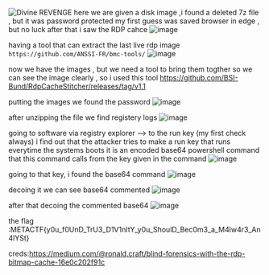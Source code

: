 ![Divine REVENGE](https://github.com/CMDJO-QAIS/CTF-Writeups/assets/160439920/bb27621a-9629-4a09-9e9d-5f100325ece6)
here we are given a disk image ,i found a deleted 7z file , but it was password protected
my first guess was saved browser in edge , but no luck 
after that i saw the RDP cahce
![image](https://github.com/CMDJO-QAIS/CTF-Writeups/assets/160439920/60141ca9-8ea9-4f8c-b22e-87b6e04d5fbe)

having a tool that can extract the last live rdp image 
`https://github.com/ANSSI-FR/bmc-tools/`
![image](https://github.com/CMDJO-QAIS/CTF-Writeups/assets/160439920/f9c4931f-0422-4351-9089-89055fcec3b9)

now we have the images , but we need a tool to bring them togther so we can see the image clearly , so i used this tool 
https://github.com/BSI-Bund/RdpCacheStitcher/releases/tag/v1.1

putting the images we found the password
![image](https://github.com/CMDJO-QAIS/CTF-Writeups/assets/160439920/fa7faec0-ae0f-473a-8221-22ec5a608182)

after unzipping the file we find registery logs
![image](https://github.com/CMDJO-QAIS/CTF-Writeups/assets/160439920/9068f7a1-778f-428b-9f7c-723a89e40ae9)

going to software via registry explorer --> to the run key (my first check always)
i find out that the attacker tries to make a run key that runs everytime the systems boots
it is an encoded base64 powershell command that this command calls from the key given in the command
![image](https://github.com/CMDJO-QAIS/CTF-Writeups/assets/160439920/7f922c70-c339-4b46-b815-ec40bbb1f440)

going to that key, i found the base64 command
![image](https://github.com/CMDJO-QAIS/CTF-Writeups/assets/160439920/295bc701-6e10-46e8-810f-dce81a4a4dd9)

decoing it
we can see base64 commented
![image](https://github.com/CMDJO-QAIS/CTF-Writeups/assets/160439920/682e9fa3-ff48-48a2-8dd3-bec3ec2d4c9c)

after that decoing the commented base64
![image](https://github.com/CMDJO-QAIS/CTF-Writeups/assets/160439920/df3b4253-2206-45ea-b700-c694b68b26d5)

the flag :METACTF{y0u_f0UnD_TrU3_D1V1nItY_y0u_ShoulD_Bec0m3_a_M4lw4r3_An4lYSt}

creds:https://medium.com/@ronald.craft/blind-forensics-with-the-rdp-bitmap-cache-16e0c202f91c
